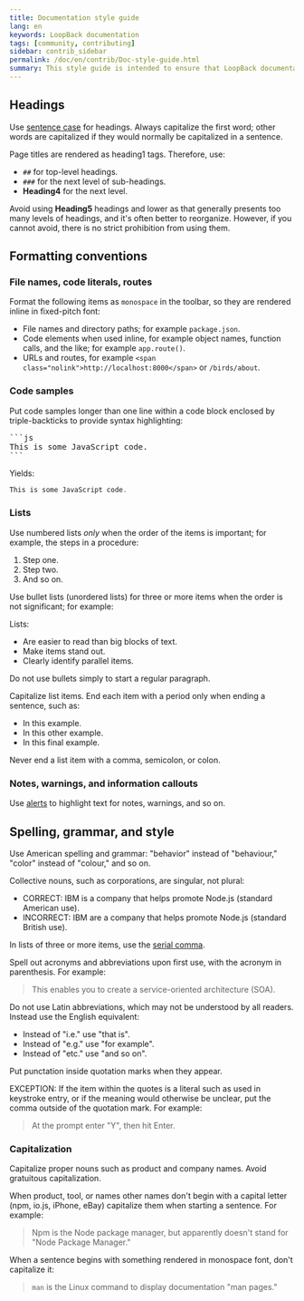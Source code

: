 ```yaml
---
title: Documentation style guide
lang: en
keywords: LoopBack documentation
tags: [community, contributing]
sidebar: contrib_sidebar
permalink: /doc/en/contrib/Doc-style-guide.html
summary: This style guide is intended to ensure that LoopBack documentation has a consistent, clear, and unified style.  It is intended to be prescriptive but not onerous and is open to community contribution and discussion.
---
```


## Headings

Use [sentence case](http://grammar.about.com/od/rs/g/Sentence-Case.htm) for headings. Always capitalize the first word; other words are capitalized if they would normally be capitalized in a sentence.

Page titles are rendered as heading1 tags. Therefore, use:

- `##` for top-level headings.
- `###` for the next level of sub-headings.
- **Heading4** for the next level.

Avoid using **Heading5** headings and lower as that generally presents too many levels of headings, and it's often better to reorganize. However, if you cannot avoid, there is no strict prohibition from using them.

## Formatting conventions

### File names, code literals, routes

Format the following items as `monospace` in the toolbar, so they are rendered inline in fixed-pitch font:

- File names and directory paths; for example `package.json`.
- Code elements when used inline, for example object names, function calls, and the like; for example `app.route()`.
- URLs and routes, for example `<span class="nolink">http://localhost:8000</span>` or `/birds/about`.

### Code samples

Put code samples longer than one line within a code block
enclosed by triple-backticks to provide syntax highlighting:

<pre>
```js
This is some JavaScript code.
```
</pre>

Yields:

```js
This is some JavaScript code.
```

### Lists

Use numbered lists _only_ when the order of the items is important; for example, the steps in a procedure:

1.  Step one.
2.  Step two.
3.  And so on.

Use bullet lists (unordered lists) for three or more items when the order is not significant; for example:

Lists:

- Are easier to read than big blocks of text.
- Make items stand out.
- Clearly identify parallel items.

Do not use bullets simply to start a regular paragraph.

Capitalize list items. End each item with a period only when ending a sentence, such as:

- In this example.
- In this other example.
- In this final example.

Never end a list item with a comma, semicolon, or colon.

### Notes, warnings, and information callouts

Use [alerts](alerts.html) to highlight text for notes, warnings, and so on.

## Spelling, grammar, and style

Use American spelling and grammar: "behavior" instead of "behaviour," "color" instead of "colour," and so on.

Collective nouns, such as corporations, are singular, not plural:

- CORRECT: IBM is a company that helps promote Node.js (standard American use).
- INCORRECT: IBM are a company that helps promote Node.js (standard British use).

In lists of three or more items, use the [serial comma](http://grammar.about.com/od/grammarfaq/f/QAoxfordcomma.htm).

Spell out acronyms and abbreviations upon first use, with the acronym in parenthesis. For example:

> This enables you to create a service-oriented architecture (SOA).

Do not use Latin abbreviations, which may not be understood by all readers. Instead use the English equivalent:

- Instead of "i.e." use "that is".
- Instead of "e.g." use "for example".
- Instead of "etc." use "and so on".

Put punctation inside quotation marks when they appear.

EXCEPTION: If the item within the quotes is a literal such as used in keystroke entry, or if the meaning would otherwise be unclear, put the comma outside of the quotation mark. For example:

> At the prompt enter "Y", then hit Enter.

### Capitalization

Capitalize proper nouns such as product and company names. Avoid gratuitous capitalization.

When product, tool, or names other names don't begin with a capital letter (npm, io.js, iPhone, eBay) capitalize them when starting a sentence. For example:

> Npm is the Node package manager, but apparently doesn't stand for "Node Package Manager."

When a sentence begins with something rendered in monospace font, don't capitalize it:

> `man` is the Linux command to display documentation "man pages."
